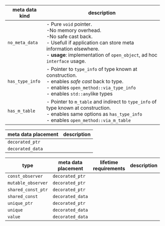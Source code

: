 | meta data kind | description |
|-|-|
| ``no_meta_data`` | - Pure ``void`` pointer.</br>-No memory overhead.</br>-No safe cast back.</br>- Usefull if application can store meta information elsewhere.</br>- **usage**:  implementation of ``open_object``, ad hoc ``interface`` usage. |
| ``has_type_info`` | - Pointer to ``type_info`` of type known at construction.</br>- enables *safe cast* back to type.</br>- enables ``open_method::via_type_info``</br>- enables ``std::any``like types |
| ``has_m_table`` | - Pointer to ``m_table`` and indirect to ``type_info`` of type known at construction.</br>- enables same options as ``has_type_info``</br>- enables ``open_method::via_m_table``  |


| meta data placement | description |
|-|-|
| ``decorated_ptr`` | |
| ``decorated_data`` | |

| type | meta data placement| lifetime requirements | description |
|------|-|-------|--------|
| ``const_observer`` | ``decorated_ptr`` | | |
| ``mutable_observer`` | ``decorated_ptr`` | | |
| ``shared_const_ptr`` | ``decorated_ptr`` | | |
| ``shared_const`` | ``decorated_data`` | | |
| ``unique_ptr`` | ``decorated_ptr`` | | | 
| ``unique`` | ``decorated_data`` | | |
| ``value`` | ``decorated_data`` | | |
